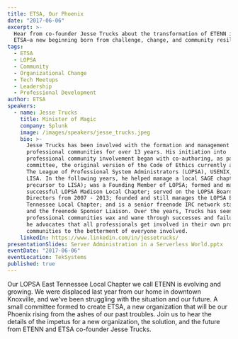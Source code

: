 ```yaml
---
title: ETSA, Our Phoenix
date: "2017-06-06"
excerpt: >-
  Hear from co-founder Jesse Trucks about the transformation of ETENN into
  ETSA—a new beginning born from challenge, change, and community resilience.
tags:
  - ETSA
  - LOPSA
  - Community
  - Organizational Change
  - Tech Meetups
  - Leadership
  - Professional Development
author: ETSA
speakers:
  - name: Jesse Trucks
    title: Minister of Magic
    company: Splunk
    image: /images/speakers/jesse_trucks.jpeg
    bio: >-
      Jesse Trucks has been involved with the formation and management of
      professional communities for over 13 years. His initiation into
      professional community involvement began with co-authoring, as part of a
      committee, the original version of the Code of Ethics currently adopted by
      The League of Professional System Administrators (LOPSA), USENIX, and
      LISA. In the following years, he helped manage a local SAGE chapter (the
      precursor to LISA); was a Founding Member of LOPSA; formed and managed the
      successful LOPSA Madison Local Chapter; served on the LOPSA Board of
      Directors from 2007 - 2013; founded and still manages the LOPSA East
      Tennessee Local Chapter; and is a senior freenode IRC network staff member
      and the freenode Sponsor Liaison. Over the years, Trucks has seen how
      professional communities wax and wane through successes and failures, and
      he advocates that all professionals get involved in their own professional
      communities to the betterment of everyone involved.
    linkedIn: https://www.linkedin.com/in/jessetrucks/
presentationSlides: Server Administration in a Serverless World.pptx
eventDate: "2017-06-06"
eventLocation: TekSystems
published: true
---
```


Our LOPSA East Tennessee Local Chapter we call ETENN is evolving and growing. We were displaced last year from our home in downtown Knoxville, and we've been struggling with the situation and our future. A small committee formed to create ETSA, a new organization that will be our Phoenix rising from the ashes of our past troubles. Join us to hear the details of the impetus for a new organization, the solution, and the future from ETENN and ETSA co-founder Jesse Trucks.
